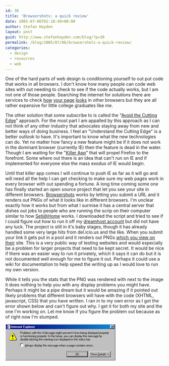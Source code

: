 ```yaml
---
id: 36
title: 'Browsershots: a quick review'
date: 2005-07-06T02:18:49+00:00
author: Stefan Hayden
layout: post
guid: http://www.stefanhayden.com/blog/?p=36
permalink: /blog/2005/07/06/browsershots-a-quick-review/
categories:
  - design
  - resources
  - web
---
```

One of the hard parts of web design is conditioning yourself to out put code that works in all browsers. I don't know how many people can code web sites with out needing to check to see if the code actually works, but I am not one of those people. Searching the internet for solutions there are services to check <a href="http://www.masternewmedia.org/2003/05/22/browser_compatibility_testing_online.htm">how</a> <a href="http://www.browsercam.com/Pricing.aspx">your page</a> <a href="http://www.crossbrowsing.com/price.asp">looks</a> in other browsers but they are all rather expensive for little college graduates like me.

The other solution that some subscribe to is called the "<a href="http://www.netmechanic.com/browser-photo/tutorial.htm#2.2">Avoid the Cutting Edge</a>" approach. For the most part I am appalled by this approach as I can not think of any other industry that advocates staying away from new and better ways of doing business. I feel an "Understand the Cutting Edge" is a better outlook to have. It's important to know what the new technologies can do. Yet no matter how fancy a new feature might be if it does not work in the dominant browser (currently IE) then the feature is dead in the water. Though I am waiting for the "<a href="http://en.wikipedia.org/wiki/Killer_app">Killer App</a>" that will propel Firefox to the forefront. Some where out there is an idea that can't run on IE and if implemented for everyone else the mass exodus of IE would begin.

Until that killer app comes I will continue to push IE as far as it will go and will need all the help I can get checking to make sure my web pages work in every browser with out spending a fortune. A long time coming some one has finally started an open source project that let you see your site in different browsers.
<a href="http://browsershots.org/">
Browsershots</a> works by letting you submit a URL and it renders out PNGs of what it looks like in different browsers. I'm unclear exactly how it works but from what I surmise it has a central server that dishes out jobs to people who are running the scrip on their computer similar to how <a href="http://setiathome.ssl.berkeley.edu/">Seti@Home</a> works. I downloaded the script and tried to see if I could figure out how to run it off my <a href="http://www.dreamhost.com/r.cgi?sthayden">dreamhost account</a> but did not have any luck. The project is still in it's baby stages, though it has already handled some very large hits from del.icio.us and the like. When you submit your link it gets put in a pool and it renders out PNGs <a href="http://browsershots.org/recent/">which you view on their</a> site. This is a very public way of testing websites and would especially be a problem for larger projects that need to be kept secret. It would be nice if there was an easier way to run it privately, which it says it can do but it is not documented well enough for me to figure it out. Perhaps it could use a wiki for documentation to help speed the writing up as I would love to run my own version.

While it tells you the stats that the PNG was rendered with next to the image it does nothing to help you with any display problems you might have. Perhaps it might be a pipe dream but it would be amazing if it pointed out likely problems that different browsers will have with the code (XHTML, javascript, CSS) that you have written. I ran in to my own error as I got the error shown below and can't figure out why. I get it for both my site and the one I'm working on.  Let me know if you figure the problem out because as of right now I'm stumped.

<img src="/wp-content/error07052005.gif" alt="my stange error" />